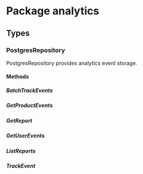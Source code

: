# Package analytics

## Types

### PostgresRepository

PostgresRepository provides analytics event storage.

#### Methods

##### BatchTrackEvents

##### GetProductEvents

##### GetReport

##### GetUserEvents

##### ListReports

##### TrackEvent
